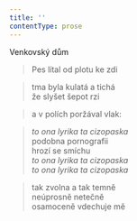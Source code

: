 ```yaml
---
title: ''
contentType: prose
---
```


Venkovský dům

> Pes lítal od plotu ke zdi

> tma byla kulatá a tichá  
> že slyšet šepot rzi

> a v polích poržával vlak:

> _to ona lyrika ta cizopaska_  
> podobna pornografii  
> hrozí se smíchu  
> _to ona lyrika ta cizopaska_  
> _to ona lyrika ta cizopaska_

> tak zvolna a tak temně  
> neúprosně netečně  
> osamoceně vdechuje mě
